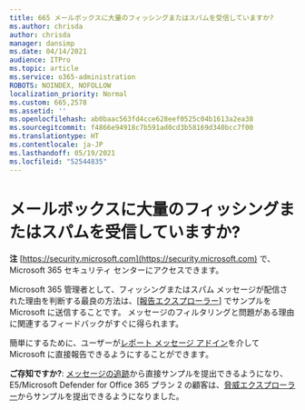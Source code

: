 ```yaml
---
title: 665 メールボックスに大量のフィッシングまたはスパムを受信して​​いますか?
ms.author: chrisda
author: chrisda
manager: dansimp
ms.date: 04/14/2021
audience: ITPro
ms.topic: article
ms.service: o365-administration
ROBOTS: NOINDEX, NOFOLLOW
localization_priority: Normal
ms.custom: 665,2578
ms.assetid: ''
ms.openlocfilehash: ab0baac563fd4cce628eef0525c04b1613a2ea38
ms.sourcegitcommit: f4866e94918c7b591ad0cd3b58169d340bcc7f00
ms.translationtype: HT
ms.contentlocale: ja-JP
ms.lasthandoff: 05/19/2021
ms.locfileid: "52544835"
---
```

# <a name="are-you-receiving-too-much-phish-or-spam-in-your-mailbox"></a>メールボックスに大量のフィッシングまたはスパムを受信して​​いますか?

**注** [https://security.microsoft.com](https://security.microsoft.com) で、Microsoft 365 セキュリティ センターにアクセスできます。

Microsoft 365 管理者として、フィッシングまたはスパム メッセージが配信された理由を判断する最良の方法は、[[報告エクスプローラー](https://security.microsoft.com/reportsubmission)] でサンプルを Microsoft に送信することです。 メッセージのフィルタリングと問題がある理由に関連するフィードバックがすぐに得られます。

簡単にするために、ユーザーが[レポート メッセージ アドイン](https://appsource.microsoft.com/product/office/WA104381180?src=office&tab=Overview)を介して Microsoft に直接報告できるようにすることができます。

**ご存知ですか?**: [メッセージの追跡](https://security.microsoft.com/messagetrace)から直接サンプルを提出できるようになり、E5/Microsoft Defender for Office 365 プラン 2 の顧客は、[脅威エクスプローラー](/microsoft-365/security/office-365-security/threat-explorer)からサンプルを提出できるようになりました。
